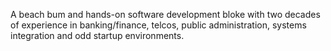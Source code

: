 
A beach bum and hands-on software development bloke with two decades of experience in banking/finance, telcos, public administration, systems integration and odd startup environments. 
